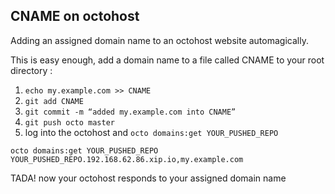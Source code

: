 ## CNAME on octohost

Adding an assigned domain name to an octohost website automagically.

This is easy enough, add a domain name to a file called CNAME to your root directory :

1. `echo my.example.com >> CNAME`
2. `git add CNAME`
3. `git commit -m “added my.example.com into CNAME”`
4. `git push octo master`
5. log into the octohost and `octo domains:get YOUR_PUSHED_REPO`
```
octo domains:get YOUR_PUSHED_REPO
YOUR_PUSHED_REPO.192.168.62.86.xip.io,my.example.com
```

TADA! now your octohost responds to your assigned domain name
